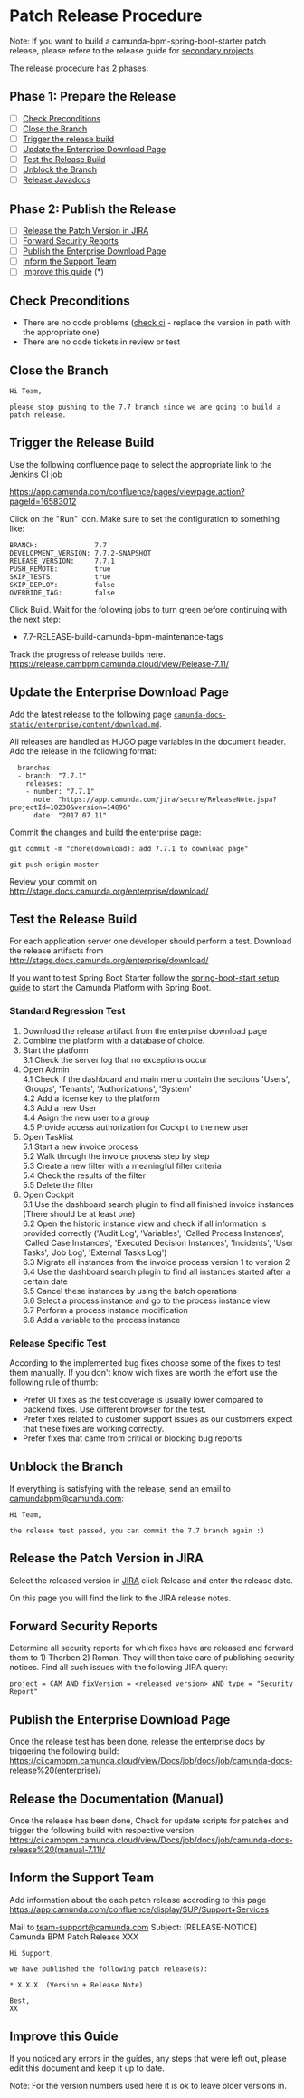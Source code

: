 # Patch Release Procedure

Note: If you want to build a camunda-bpm-spring-boot-starter patch release, please refere to the release guide for [secondary projects](https://github.com/camunda/camunda-bpm-dev-docs/blob/master/releases/Release-secondary-projects.md#patch-release).  

The release procedure has 2 phases:

## Phase 1: Prepare the Release

- [ ] [Check Preconditions](#check-preconditions)
- [ ] [Close the Branch](#close-the-branch)
- [ ] [Trigger the release build](#trigger-the-release-build)
- [ ] [Update the Enterprise Download Page](#update-the-enterprise-download-page)
- [ ] [Test the Release Build](#test-the-release-build)
- [ ] [Unblock the Branch](#unblock-the-branch)
- [ ] [Release Javadocs](https://github.com/camunda/camunda-bpm-dev-docs/blob/master/releases/Performing-an-Alpha-Release.md#release-javadocs)

## Phase 2: Publish the Release

- [ ] [Release the Patch Version in JIRA](#release-the-patch-version-in-jira)
- [ ] [Forward Security Reports](#forward-security-reports)
- [ ] [Publish the Enterprise Download Page](#publish-the-enterprise-download-page)
- [ ] [Inform the Support Team](#inform-the-support-team)
- [ ] [Improve this guide](#improve-this-guide) (*)

## Check Preconditions

- There are no code problems ([check ci](https://ci.cambpm.camunda.cloud/view/all/job/7.7/view/Broken/) - replace the version in path with the appropriate one)
- There are no code tickets in review or test

## Close the Branch

```
Hi Team,

please stop pushing to the 7.7 branch since we are going to build a patch release.
```

## Trigger the Release Build

Use the following confluence page to select the appropriate link to the Jenkins CI job

https://app.camunda.com/confluence/pages/viewpage.action?pageId=16583012



Click on the "Run" icon. Make sure to set the configuration to something like:

```
BRANCH:              7.7
DEVELOPMENT_VERSION: 7.7.2-SNAPSHOT
RELEASE_VERSION:     7.7.1
PUSH_REMOTE:         true
SKIP_TESTS:          true
SKIP_DEPLOY:         false
OVERRIDE_TAG:        false
```

Click Build. 
Wait for the following jobs to turn green before continuing with the next step:
* 7.7-RELEASE-build-camunda-bpm-maintenance-tags

Track the progress of release builds here.
https://release.cambpm.camunda.cloud/view/Release-7.11/

## Update the Enterprise Download Page

Add the latest release to the following page [`camunda-docs-static/enterprise/content/download.md`](https://github.com/camunda/camunda-docs-static/blob/master/enterprise/content/download.md).

All releases are handled as HUGO page variables in the document header. Add the release in the following format:

```
  branches:
  - branch: "7.7.1"
    releases:
    - number: "7.7.1"
      note: "https://app.camunda.com/jira/secure/ReleaseNote.jspa?projectId=10230&version=14896"
      date: "2017.07.11"
```

Commit the changes and build the enterprise page:

```
git commit -m "chore(download): add 7.7.1 to download page"

git push origin master
```

Review your commit on http://stage.docs.camunda.org/enterprise/download/


## Test the Release Build

For each application server one developer should perform a test. Download the release artifacts from http://stage.docs.camunda.org/enterprise/download/

If you want to test Spring Boot Starter follow the [spring-boot-start setup guide](https://github.com/camunda/camunda-bpm-dev-docs/blob/master/howtos/setup-camunda-spring-boot.md#howto-setup-camunda-springboot) to start the Camunda Platform with Spring Boot. 

### Standard Regression Test
1. Download the release artifact from the enterprise download page
2. Combine the platform with a database of choice.
3. Start the platform  
3.1 Check the server log that no exceptions occur  
4. Open Admin  
4.1 Check if the dashboard and main menu contain the sections 'Users', 'Groups', 'Tenants', 'Authorizations', 'System'  
4.2 Add a license key to the platform  
4.3 Add a new User  
4.4 Asign the new user to a group  
4.5 Provide access authorization for Cockpit to the new user  
5. Open Tasklist  
5.1 Start a new invoice process  
5.2 Walk through the invoice process step by step  
5.3 Create a new filter with a meaningful filter criteria  
5.4 Check the results of the filter  
5.5 Delete the filter  
6. Open Cockpit  
6.1 Use the dashboard search plugin to find all finished invoice instances (There should be at least one)  
6.2 Open the historic instance view and check if all information is provided correctly ('Audit Log', 'Variables', 'Called Process Instances', 'Called Case Instances', 'Executed Decision Instances', 'Incidents', 'User Tasks', 'Job Log', 'External Tasks Log')  
6.3 Migrate all instances from the invoice process version 1 to version 2  
6.4 Use the dashboard search plugin to find all instances started after a certain date  
6.5 Cancel these instances by using the batch operations  
6.6 Select a process instance and go to the process instance view  
6.7 Perform a process instance modification  
6.8 Add a variable to the process instance  

### Release Specific Test
According to the implemented bug fixes choose some of the fixes to test them manually. 
If you don't know wich fixes are worth the effort use the following rule of thumb: 
* Prefer UI fixes as the test coverage is usually lower compared to backend fixes. Use different browser for the test.
* Prefer fixes related to customer support issues as our customers expect that these fixes are working correctly.
* Prefer fixes that came from critical or blocking bug reports

## Unblock the Branch

If everything is satisfying with the release, send an email to camundabpm@camunda.com:

```
Hi Team,

the release test passed, you can commit the 7.7 branch again :)

```

## Release the Patch Version in JIRA

Select the released version in [JIRA](https://app.camunda.com/jira/browse/CAM?selectedTab=com.atlassian.jira.jira-projects-plugin:versions-panel&subset=-1)  click Release and enter the release date.

On this page you will find the link to the JIRA release notes.


## Forward Security Reports

Determine all security reports for which fixes have are released and forward them to 1) Thorben 2) Roman. They will then take care of publishing security notices. Find all such issues with the following JIRA query:

```
project = CAM AND fixVersion = <released version> AND type = "Security Report"
```


## Publish the Enterprise Download Page

Once the release test has been done, release the enterprise docs by triggering the following build:
https://ci.cambpm.camunda.cloud/view/Docs/job/docs/job/camunda-docs-release%20(enterprise)/

## Release the Documentation (Manual)
Once the release has been done, Check for update scripts for patches and trigger the following build with respective version 
https://ci.cambpm.camunda.cloud/view/Docs/job/docs/job/camunda-docs-release%20(manual-7.11)/

## Inform the Support Team
Add information about the each patch release accroding to this page
https://app.camunda.com/confluence/display/SUP/Support+Services

Mail to team-support@camunda.com
Subject: [RELEASE-NOTICE] Camunda BPM Patch Release XXX
```
Hi Support,

we have published the following patch release(s):

* X.X.X  (Version + Release Note)

Best,
XX
```

## Improve this Guide

If you noticed any errors in the guides, any steps that were left out, please edit this document and keep it up to date.

Note: For the version numbers used here it is ok to leave older versions in.
